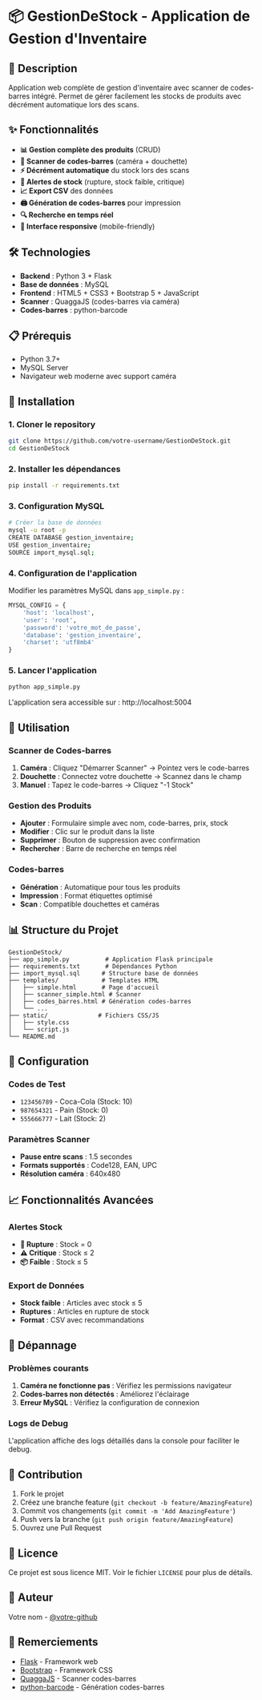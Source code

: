 # 📦 GestionDeStock - Application de Gestion d'Inventaire

## 🎯 Description

Application web complète de gestion d'inventaire avec scanner de codes-barres intégré. Permet de gérer facilement les stocks de produits avec décrément automatique lors des scans.

## ✨ Fonctionnalités

- **📊 Gestion complète des produits** (CRUD)
- **📱 Scanner de codes-barres** (caméra + douchette)
- **⚡ Décrément automatique** du stock lors des scans
- **🚨 Alertes de stock** (rupture, stock faible, critique)
- **📈 Export CSV** des données
- **🖨️ Génération de codes-barres** pour impression
- **🔍 Recherche en temps réel**
- **📱 Interface responsive** (mobile-friendly)

## 🛠️ Technologies

- **Backend** : Python 3 + Flask
- **Base de données** : MySQL
- **Frontend** : HTML5 + CSS3 + Bootstrap 5 + JavaScript
- **Scanner** : QuaggaJS (codes-barres via caméra)
- **Codes-barres** : python-barcode

## 📋 Prérequis

- Python 3.7+
- MySQL Server
- Navigateur web moderne avec support caméra

## 🚀 Installation

### 1. Cloner le repository
```bash
git clone https://github.com/votre-username/GestionDeStock.git
cd GestionDeStock
```

### 2. Installer les dépendances
```bash
pip install -r requirements.txt
```

### 3. Configuration MySQL
```bash
# Créer la base de données
mysql -u root -p
CREATE DATABASE gestion_inventaire;
USE gestion_inventaire;
SOURCE import_mysql.sql;
```

### 4. Configuration de l'application
Modifier les paramètres MySQL dans `app_simple.py` :
```python
MYSQL_CONFIG = {
    'host': 'localhost',
    'user': 'root',
    'password': 'votre_mot_de_passe',
    'database': 'gestion_inventaire',
    'charset': 'utf8mb4'
}
```

### 5. Lancer l'application
```bash
python app_simple.py
```

L'application sera accessible sur : http://localhost:5004

## 📱 Utilisation

### Scanner de Codes-barres
1. **Caméra** : Cliquez "Démarrer Scanner" → Pointez vers le code-barres
2. **Douchette** : Connectez votre douchette → Scannez dans le champ
3. **Manuel** : Tapez le code-barres → Cliquez "-1 Stock"

### Gestion des Produits
- **Ajouter** : Formulaire simple avec nom, code-barres, prix, stock
- **Modifier** : Clic sur le produit dans la liste
- **Supprimer** : Bouton de suppression avec confirmation
- **Rechercher** : Barre de recherche en temps réel

### Codes-barres
- **Génération** : Automatique pour tous les produits
- **Impression** : Format étiquettes optimisé
- **Scan** : Compatible douchettes et caméras

## 📊 Structure du Projet

```
GestionDeStock/
├── app_simple.py          # Application Flask principale
├── requirements.txt       # Dépendances Python
├── import_mysql.sql      # Structure base de données
├── templates/            # Templates HTML
│   ├── simple.html       # Page d'accueil
│   ├── scanner_simple.html # Scanner
│   ├── codes_barres.html # Génération codes-barres
│   └── ...
├── static/              # Fichiers CSS/JS
│   ├── style.css
│   └── script.js
└── README.md
```

## 🔧 Configuration

### Codes de Test
- `123456789` - Coca-Cola (Stock: 10)
- `987654321` - Pain (Stock: 0)
- `555666777` - Lait (Stock: 2)

### Paramètres Scanner
- **Pause entre scans** : 1.5 secondes
- **Formats supportés** : Code128, EAN, UPC
- **Résolution caméra** : 640x480

## 📈 Fonctionnalités Avancées

### Alertes Stock
- **🚨 Rupture** : Stock = 0
- **⚠️ Critique** : Stock ≤ 2
- **📦 Faible** : Stock ≤ 5

### Export de Données
- **Stock faible** : Articles avec stock ≤ 5
- **Ruptures** : Articles en rupture de stock
- **Format** : CSV avec recommandations

## 🐛 Dépannage

### Problèmes courants
1. **Caméra ne fonctionne pas** : Vérifiez les permissions navigateur
2. **Codes-barres non détectés** : Améliorez l'éclairage
3. **Erreur MySQL** : Vérifiez la configuration de connexion

### Logs de Debug
L'application affiche des logs détaillés dans la console pour faciliter le debug.

## 🤝 Contribution

1. Fork le projet
2. Créez une branche feature (`git checkout -b feature/AmazingFeature`)
3. Commit vos changements (`git commit -m 'Add AmazingFeature'`)
4. Push vers la branche (`git push origin feature/AmazingFeature`)
5. Ouvrez une Pull Request

## 📄 Licence

Ce projet est sous licence MIT. Voir le fichier `LICENSE` pour plus de détails.

## 👤 Auteur

Votre nom - [@votre-github](https://github.com/votre-username)

## 🙏 Remerciements

- [Flask](https://flask.palletsprojects.com/) - Framework web
- [Bootstrap](https://getbootstrap.com/) - Framework CSS
- [QuaggaJS](https://serratus.github.io/quaggaJS/) - Scanner codes-barres
- [python-barcode](https://python-barcode.readthedocs.io/) - Génération codes-barres
